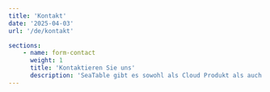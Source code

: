 ```yaml
---
title: 'Kontakt'
date: '2025-04-03'
url: '/de/kontakt'

sections:
    - name: form-contact
      weight: 1
      title: 'Kontaktieren Sie uns'
      description: 'SeaTable gibt es sowohl als Cloud Produkt als auch als selbst gehostete Server Version. Dementsprechend bieten wir unseren Kunden unterschiedliche Kommunikationskanäle.'
---
```

